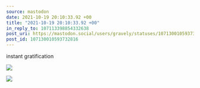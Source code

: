 ```yaml
---
source: mastodon
date: 2021-10-19 20:10:33.92 +00
title: "2021-10-19 20:10:33.92 +00"
in_reply_to: 107113398854332638
post_uri: https://mastodon.social/users/gravely/statuses/107130010593732816
post_id: 107130010593732816
---
```

instant gratification


![](/images/107130010390850023.jpg)

![](/images/107130010543224629.jpg)

